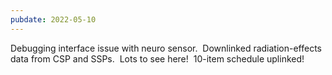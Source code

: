 ```yaml
---
pubdate: 2022-05-10
---
```


Debugging interface issue with neuro sensor.  Downlinked radiation-effects data from CSP and SSPs.  Lots to see here!  10-item schedule uplinked!
